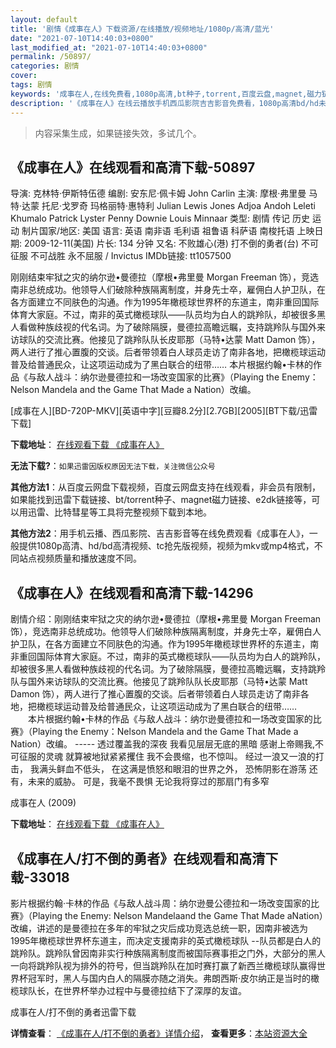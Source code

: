 ```yaml
---
layout: default
title: '剧情《成事在人》下载资源/在线播放/视频地址/1080p/高清/蓝光'
date: "2021-07-10T14:40:03+0800"
last_modified_at: "2021-07-10T14:40:03+0800"
permalink: /50897/
categories: 剧情
cover:
tags: 剧情
keywords: '成事在人,在线免费看,1080p高清,bt种子,torrent,百度云盘,magnet,磁力链,迅雷下载资源'
description: '《成事在人》在线云播放手机西瓜影院吉吉影音免费看，1080p高清bd/hd未删减完整版和tc抢先枪版，mkv/mp4格式，附带bt/torrent种子、magnet/磁力链、百度云盘、网盘资源迅雷下载链接'
---
```


>内容采集生成，如果链接失效，多试几个。


## 《成事在人》在线观看和高清下载-50897

导演: 克林特·伊斯特伍德 编剧: 安东尼·佩卡姆 John Carlin 主演: 摩根·弗里曼 马特·达蒙 托尼·戈罗奇 玛格丽特·惠特利 Julian Lewis Jones Adjoa Andoh Leleti Khumalo Patrick Lyster Penny Downie Louis Minnaar 类型: 剧情 传记 历史 运动 制片国家/地区: 美国 语言: 英语 南非语 毛利语 祖鲁语 科萨语 南梭托语 上映日期: 2009-12-11(美国) 片长: 134 分钟 又名: 不败雄心(港) 打不倒的勇者(台) 不可征服 不可战胜 永不屈服 / Invictus IMDb链接: tt1057500

刚刚结束牢狱之灾的纳尔逊•曼德拉（摩根•弗里曼 Morgan Freeman 饰），竞选南非总统成功。他领导人们破除种族隔离制度，并身先士卒，雇佣白人护卫队，在各方面建立不同肤色的沟通。作为1995年橄榄球世界杯的东道主，南非重回国际体育大家庭。不过，南非的英式橄榄球队——队员均为白人的跳羚队，却被很多黑人看做种族歧视的代名词。为了破除隔膜，曼德拉高瞻远瞩，支持跳羚队与国外来访球队的交流比赛。他接见了跳羚队队长皮耶那（马特•达蒙 Matt Damon 饰），两人进行了推心置腹的交谈。后者带领着白人球员走访了南非各地，把橄榄球运动普及给普通民众，让这项运动成为了黑白联合的纽带…… 本片根据约翰•卡林的作品《与敌人战斗：纳尔逊曼德拉和一场改变国家的比赛》（Playing the Enemy：Nelson Mandela and the Game That Made a Nation）改编。


[成事在人][BD-720P-MKV][英语中字][豆瓣8.2分][2.7GB][2005][BT下载/迅雷下载]

**下载地址**： [在线观看下载 《成事在人》](https://www.btdx8.com/torrent/invictus_2009.html) 


**无法下载?**：`如果迅雷因版权原因无法下载，关注微信公众号 `

**其他方法1**：从百度云网盘下载视频，百度云网盘支持在线观看，非会员有限制，如果能找到迅雷下载链接、bt/torrent种子、magnet磁力链接、e2dk链接等，可以用迅雷、比特彗星等工具将完整视频下载到本地。

**其他方法2**：用手机云播、西瓜影院、吉吉影音等在线免费观看《成事在人》，一般提供1080p高清、hd/bd高清视频、tc抢先版视频，视频为mkv或mp4格式，不同站点视频质量和播放速度不同。


## 《成事在人》在线观看和高清下载-14296

剧情介绍：刚刚结束牢狱之灾的纳尔逊•曼德拉（摩根•弗里曼 Morgan Freeman 饰），竞选南非总统成功。他领导人们破除种族隔离制度，并身先士卒，雇佣白人护卫队，在各方面建立不同肤色的沟通。作为1995年橄榄球世界杯的东道主，南非重回国际体育大家庭。不过，南非的英式橄榄球队——队员均为白人的跳羚队，却被很多黑人看做种族歧视的代名词。为了破除隔膜，曼德拉高瞻远瞩，支持跳羚队与国外来访球队的交流比赛。他接见了跳羚队队长皮耶那（马特•达蒙 Matt Damon 饰），两人进行了推心置腹的交谈。后者带领着白人球员走访了南非各地，把橄榄球运动普及给普通民众，让这项运动成为了黑白联合的纽带……  　　本片根据约翰•卡林的作品《与敌人战斗：纳尔逊曼德拉和一场改变国家的比赛》（Playing the Enemy：Nelson Mandela and the Game That Made a Nation）改编。 ----- 透过覆盖我的深夜 我看见层层无底的黑暗 感谢上帝赐我,不可征服的灵魂 就算被地狱紧紧攫住 我不会畏缩，也不惊叫。 经过一浪又一浪的打击， 我满头鲜血不低头， 在这满是愤怒和眼泪的世界之外， 恐怖阴影在游荡 还有，未来的威胁。 可是，我毫不畏惧 无论我将穿过的那扇门有多窄


成事在人 (2009)

**下载地址**： [在线观看下载 《成事在人》](https://www.btbtdy.me/btdy/dy5308.html) 


## 《成事在人/打不倒的勇者》在线观看和高清下载-33018

影片根据约翰·卡林的作品《与敌人战斗周：纳尔逊曼公德拉和一场改变国家的比赛》（Playing the Enemy: Nelson Mandelaand the Game That Made aNation）改编，讲述的是曼德拉在多年的牢狱之灾后成功竞选总统一职，因南非被选为1995年橄榄球世界杯东道主，而决定支援南非的英式橄榄球队 --队员都是白人的跳羚队。跳羚队曾因南非实行种族隔离制度而被国际赛事拒之门外，大部分的黑人一向将跳羚队视为排外的符号，但当跳羚队在加时赛打赢了新西兰橄榄球队赢得世界杯冠军时，黑人与国内白人的隔膜亦随之消失。弗朗西斯&middot;皮尔纳正是当时的橄榄球队长，在世界杯举办过程中与曼德拉结下了深厚的友谊。


成事在人/打不倒的勇者迅雷下载

**详情查看**： [《成事在人/打不倒的勇者》详情介绍](/movie/33018/)， **查看更多**：[本站资源大全](/movie/t/all/)

